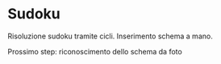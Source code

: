 # Sudoku
Risoluzione sudoku tramite cicli. 
Inserimento schema a mano.

Prossimo step: riconoscimento dello schema da foto
